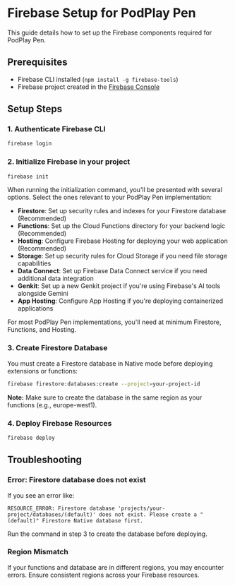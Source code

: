 # Firebase Setup for PodPlay Pen

This guide details how to set up the Firebase components required for PodPlay Pen.

## Prerequisites

- Firebase CLI installed (`npm install -g firebase-tools`)
- Firebase project created in the [Firebase Console](https://console.firebase.google.com/)

## Setup Steps

### 1. Authenticate Firebase CLI

```bash
firebase login
```

### 2. Initialize Firebase in your project

```bash
firebase init
```

When running the initialization command, you'll be presented with several options. Select the ones relevant to your PodPlay Pen implementation: 

- **Firestore**: Set up security rules and indexes for your Firestore database (Recommended)
- **Functions**: Set up the Cloud Functions directory for your backend logic (Recommended)
- **Hosting**: Configure Firebase Hosting for deploying your web application (Recommended)
- **Storage**: Set up security rules for Cloud Storage if you need file storage capabilities
- **Data Connect**: Set up Firebase Data Connect service if you need additional data integration
- **Genkit**: Set up a new Genkit project if you're using Firebase's AI tools alongside Gemini
- **App Hosting**: Configure App Hosting if you're deploying containerized applications

For most PodPlay Pen implementations, you'll need at minimum Firestore, Functions, and Hosting.

### 3. Create Firestore Database

You must create a Firestore database in Native mode before deploying extensions or functions:

```bash
firebase firestore:databases:create --project=your-project-id
```

**Note:** Make sure to create the database in the same region as your functions (e.g., europe-west1).

### 4. Deploy Firebase Resources

```bash
firebase deploy
```

## Troubleshooting

### Error: Firestore database does not exist

If you see an error like:

```
RESOURCE_ERROR: Firestore database 'projects/your-project/databases/(default)' does not exist. Please create a "(default)" Firestore Native database first.
```

Run the command in step 3 to create the database before deploying.

### Region Mismatch

If your functions and database are in different regions, you may encounter errors. Ensure consistent regions across your Firebase resources.
